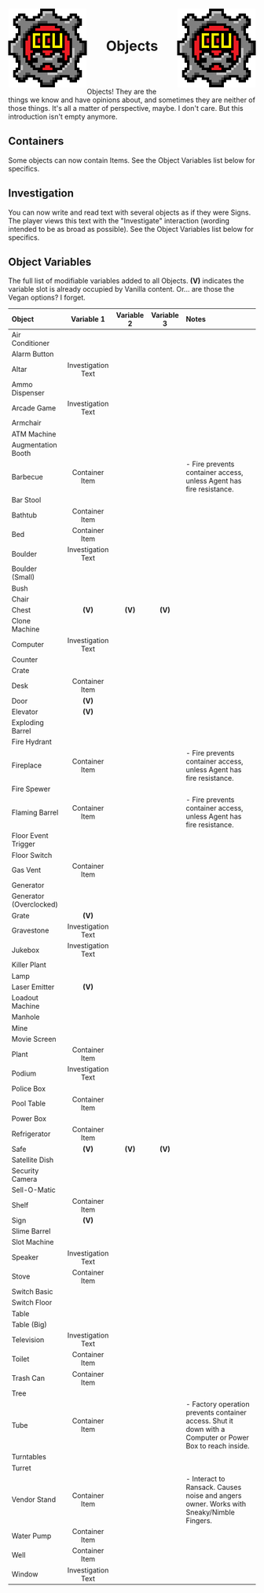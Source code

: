 <p align="left">
<img src="../Resources/Image/CCU/CCU_160x160.png" alt="CCU Logo" align="left">
<img src="../Resources/Image/CCU/CCU_160x160.png" alt="Yeah there are two, so what" align="right">
</p>

<h1 align="center">
<br>
Objects
</h1>
<br>
<br>

Objects! They are the things we know and have opinions about, and sometimes they are neither of those things. It's all a matter of perspective, maybe. I don't care. But this introduction isn't empty anymore.

##			Containers
Some objects can now contain Items. See the Object Variables list below for specifics.

##			Investigation
You can now write and read text with several objects as if they were Signs. The player views this text with the "Investigate" interaction (wording intended to be as broad as possible). See the Object Variables list below for specifics.

##			Object Variables
The full list of modifiable variables added to all Objects. **(V)** indicates the variable slot is already occupied by Vanilla content. Or... are those the Vegan options? I forget.

|Object								|Variable 1				|Variable 2				|Variable 3				|Notes	|
|:----------------------------------|:---------------------:|:---------------------:|:---------------------:|:------|
|Air Conditioner					|						|						|						|
|Alarm Button						|						|						|						|
|Altar								|Investigation Text		|						|						|
|Ammo Dispenser						|						|						|						|	
|Arcade Game						|Investigation Text		|						|						|
|Armchair							|						|						|						|
|ATM Machine						|						|						|						|
|Augmentation Booth					|						|						|						|
|Barbecue							|Container Item			|						|						|- Fire prevents container access, unless Agent has fire resistance.
|Bar Stool							|						|						|						|
|Bathtub							|Container Item			|						|						|
|Bed								|Container Item			|						|						|
|Boulder							|Investigation Text		|						|						|
|Boulder (Small)					|						|						|						|
|Bush								|						|						|						|
|Chair								|						|						|						|
|Chest								|**(V)**				|**(V)**				|**(V)**				|
|Clone Machine						|						|						|						|
|Computer							|Investigation Text		|						|						|
|Counter							|						|						|						|
|Crate								|						|						|						|
|Desk								|Container Item			|						|						|
|Door								|**(V)**				|						|						|
|Elevator							|**(V)**				|						|						|
|Exploding Barrel					|						|						|						|
|Fire Hydrant						|						|						|						|
|Fireplace							|Container Item			|						|						|- Fire prevents container access, unless Agent has fire resistance.
|Fire Spewer						|						|						|						|
|Flaming Barrel						|Container Item			|						|						|- Fire prevents container access, unless Agent has fire resistance.
|Floor Event Trigger				|						|						|						|
|Floor Switch						|						|						|						|
|Gas Vent							|Container Item			|						|						|
|Generator							|						|						|						|
|Generator (Overclocked)			|						|						|						|
|Grate								|**(V)**				|						|						|
|Gravestone							|Investigation Text		|						|						|
|Jukebox							|Investigation Text		|						|						|
|Killer Plant						|						|						|						|
|Lamp								|						|						|						|
|Laser Emitter						|**(V)**				|						|						|
|Loadout Machine					|						|						|						|
|Manhole							|						|						|						|
|Mine								|						|						|						|
|Movie Screen						|						|						|						|
|Plant								|Container Item			|						|						|
|Podium								|Investigation Text		|						|						|
|Police Box							|						|						|						|
|Pool Table							|Container Item			|						|						|
|Power Box							|						|						|						|
|Refrigerator						|Container Item			|						|						|
|Safe								|**(V)**				|**(V)**				|**(V)**				|
|Satellite Dish						|						|						|						|
|Security Camera					|						|						|						|
|Sell-O-Matic						|						|						|						|
|Shelf								|Container Item			|						|						|
|Sign								|**(V)**				|						|						|
|Slime Barrel						|						|						|						|
|Slot Machine						|						|						|						|
|Speaker							|Investigation Text		|						|						|
|Stove								|Container Item			|						|						|
|Switch Basic						|						|						|						|
|Switch Floor						|						|						|						|
|Table								|						|						|						|
|Table (Big)						|						|						|						|
|Television							|Investigation Text		|						|						|
|Toilet								|Container Item			|						|						|
|Trash Can							|Container Item			|						|						|
|Tree								|						|						|						|
|Tube								|Container Item			|						|						|- Factory operation prevents container access. Shut it down with a Computer or Power Box to reach inside.
|Turntables							|						|						|						|
|Turret								|						|						|						|
|Vendor Stand						|Container Item			|						|						|- Interact to Ransack. Causes noise and angers owner. Works with Sneaky/Nimble Fingers.
|Water Pump							|Container Item			|						|						|
|Well								|Container Item			|						|						|
|Window								|Investigation Text		|						|						|